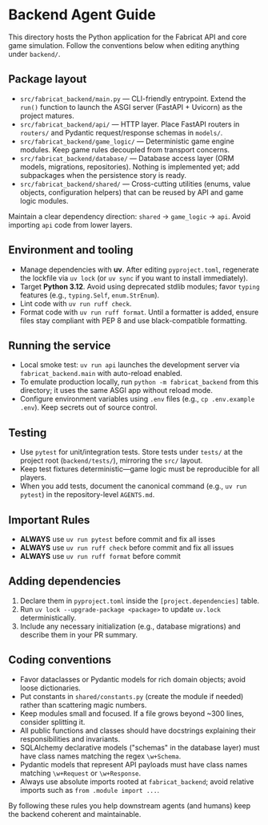 # Backend Agent Guide

This directory hosts the Python application for the Fabricat API and core game simulation. Follow the conventions below when editing anything under `backend/`.

## Package layout
- `src/fabricat_backend/main.py` — CLI-friendly entrypoint. Extend the `run()` function to launch the ASGI server (FastAPI + Uvicorn) as the project matures.
- `src/fabricat_backend/api/` — HTTP layer. Place FastAPI routers in `routers/` and Pydantic request/response schemas in `models/`.
- `src/fabricat_backend/game_logic/` — Deterministic game engine modules. Keep game rules decoupled from transport concerns.
- `src/fabricat_backend/database/` — Database access layer (ORM models, migrations, repositories). Nothing is implemented yet; add subpackages when the persistence story is ready.
- `src/fabricat_backend/shared/` — Cross-cutting utilities (enums, value objects, configuration helpers) that can be reused by API and game logic modules.

Maintain a clear dependency direction: `shared` → `game_logic` → `api`. Avoid importing `api` code from lower layers.

## Environment and tooling
- Manage dependencies with **uv**. After editing `pyproject.toml`, regenerate the lockfile via `uv lock` (or `uv sync` if you want to install immediately).
- Target **Python 3.12**. Avoid using deprecated stdlib modules; favor `typing` features (e.g., `typing.Self`, `enum.StrEnum`).
- Lint code with `uv run ruff check`.
- Format code with `uv run ruff format`. Until a formatter is added, ensure files stay compliant with PEP 8 and use black-compatible formatting.

## Running the service
- Local smoke test: `uv run api` launches the development server via `fabricat_backend.main` with auto-reload enabled.
- To emulate production locally, run `python -m fabricat_backend` from this directory; it uses the same ASGI app without reload mode.
- Configure environment variables using `.env` files (e.g., `cp .env.example .env`). Keep secrets out of source control.

## Testing
- Use `pytest` for unit/integration tests. Store tests under `tests/` at the project root (`backend/tests/`), mirroring the `src/` layout.
- Keep test fixtures deterministic—game logic must be reproducible for all players.
- When you add tests, document the canonical command (e.g., `uv run pytest`) in the repository-level `AGENTS.md`.

## Important Rules
- **ALWAYS** use `uv run pytest` before commit and fix all isses
- **ALWAYS** use `uv run ruff check` before commit and fix all issues
- **ALWAYS** use `uv run ruff format` before commit

## Adding dependencies
1. Declare them in `pyproject.toml` inside the `[project.dependencies]` table.
2. Run `uv lock --upgrade-package <package>` to update `uv.lock` deterministically.
3. Include any necessary initialization (e.g., database migrations) and describe them in your PR summary.

## Coding conventions
- Favor dataclasses or Pydantic models for rich domain objects; avoid loose dictionaries.
- Put constants in `shared/constants.py` (create the module if needed) rather than scattering magic numbers.
- Keep modules small and focused. If a file grows beyond ~300 lines, consider splitting it.
- All public functions and classes should have docstrings explaining their responsibilities and invariants.
- SQLAlchemy declarative models ("schemas" in the database layer) must have class names matching the regex `\w+Schema`.
- Pydantic models that represent API payloads must have class names matching `\w+Request` or `\w+Response`.
- Always use absolute imports rooted at `fabricat_backend`; avoid relative imports such as `from .module import ...`.

By following these rules you help downstream agents (and humans) keep the backend coherent and maintainable.
